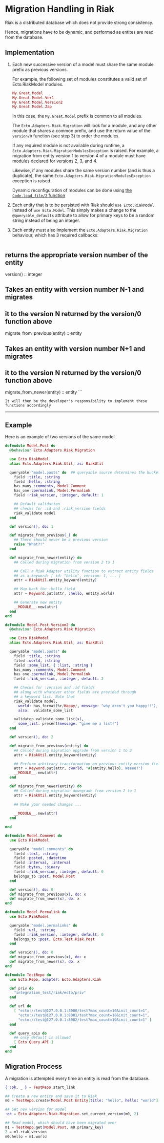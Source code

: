 # Migration Handling in Riak

Riak is a distributed database which does not provide strong consistency.

Hence, migrations have to be dynamic, and performed as entites are read from the database.

## Implementation

1. Each new successive version of a model must share the same module prefix as previous versions.

    For example, the following set of modules constitutes a valid set of Ecto.RiakModel modules.
    
    ```elixir
    My.Great.Model
    My.Great.Model.Ver1
    My.Great.Model.Version2
    My.Great.Model.Zap
    ```

    In this case, the `My.Great.Model` prefix is common to all modules.

    The `Ecto.Adapters.Riak.Migration` will look for a module, and any other module that shares a common prefix, and use the return value of the `version/0` function (see step 3) to order the modules.

    If any required module is not available during runtime, a `Ecto.Adapters.Riak.MigrationModulesException` is raised. For example, a migration from entity version 1 to version 4 of a module must have modules declared for versions 2, 3, and 4.

    Likewise, if any modules share the same version number (and is thus a duplicate), the same `Ecto.Adapters.Riak.MigrationModulesException` exception is raised.

    Dynamic reconfiguration of modules can be done using [the `Code.load_file/2` function](http://elixir-lang.org/docs/master/Code.html#load_file/2)

2. Each entity that is to be persisted with Riak should `use Ecto.RiakModel` instead of `use Ecto.Model`. This simply makes a change to the `@queryable_defaults` attribute to allow for primary keys to be a random string instead of being an integer.

3. Each entity must also implement the `Ecto.Adapters.Riak.Migration` behaviour, which has 3 required callbacks:

    ```elixir
## returns the appropriate version number of the entity
version() :: integer

## Takes an entity with version number N-1 and migrates
## it to the version N returned by the version/0 function above
migrate_from_previous(entity) :: entity

## Takes an entity with version number N+1 and migrates
## it to the version N returned by the version/0 function above
migrate_from_newer(entity) :: entity
    ```

    It will then be the developer's responsibility to implement these functions accordingly

---

## Example

Here is an example of two versions of the same model

```elixir
defmodule Model.Post do
  @behaviour Ecto.Adapters.Riak.Migration

  use Ecto.RiakModel
  alias Ecto.Adapters.Riak.Util, as: RiakUtil

  queryable "model.posts" do  ## queryable source determines the bucket to put to in riak
    field :title, :string
    field :hello, :string
    has_many :comments, Model.Comment
    has_one :permalink, Model.Permalink
    field :riak_version, :integer, default: 1

    ## Default validation
    ## checks for :id and :riak_version fields
    riak_validate model
  end

  def version(), do: 1

  def migrate_from_previous(_) do
    ## There should never be a previous version
    raise "What?!"
  end

  def migrate_from_newer(entity) do
    ## Called during migration from version 2 to 1

    ## Call a Riak Adapter utility function to extract entity fields
    ## as a keyword: [ id: "hello", version: 1, ... ]
    attr = RiakUtil.entity_keyword(entity)

    ## Map back the :hello field
    attr = Keyword.put(attr, :hello, entity.world)

    ## Generate new entity
    __MODULE__.new(attr)
  end
end
```

```elixir
defmodule Model.Post.Version2 do
  @behaviour Ecto.Adapters.Riak.Migration

  use Ecto.RiakModel
  alias Ecto.Adapters.Riak.Util, as: RiakUtil

  queryable "model.posts" do
    field :title, :string
    filed :world, :string
    field :some_list, { :list, :string }
    has_many :comments, Model.Comment
    has_one :permalink, Model.Permalink
    field :riak_version, :integer, default: 2

    ## Checks for :version and :id fields
    ## along with whatever other fields are provided through
    ## a keyword list. Note that 
    riak_validate model,
      world: has_format(%r/Happy/, message: "why aren't you happy!!"),
      also:  validate_some_list

    validatep validate_some_list(x),
      some_list: present(message: "give me a list!")
  end

  def version(), do: 2

  def migrate_from_previous(entity) do
    ## Called during migration upgrade from version 1 to 2
    attr = RiakUtil.entity_keyword(entity)

    ## Perform arbitrary transformation on previous entity version fields
    attr = Keyword.put(attr, :world, "#{entity.hello}, Weeee!")
    __MODULE__.new(attr)
  end

  def migrate_from_newer(entity) do
    ## Called during migration downgrade from version 2 to 1
    attr = RiakUtil.entity_keyword(entity)
    
    ## Make your needed changes ...
    
    __MODULE__.new(attr)
  end

end
```

```elixir
defmodule Model.Comment do
  use Ecto.RiakModel

  queryable "model.comments" do
    field :text, :string
    field :posted, :datetime
    field :interval, :interval
    field :bytes, :binary
    field :riak_version, :integer, default: 0
    belongs_to :post, Model.Post
  end

  def version(), do: 0
  def migrate_from_previous(x), do: x
  def migrate_from_newer(x), do: x
end
```

```elixir
defmodule Model.Permalink do
  use Ecto.RiakModel

  queryable "model.permalinks" do
    field :url, :string
    field :riak_version, :integer, default: 0
    belongs_to :post, Ecto.Test.Riak.Post
  end

  def version(), do: 0
  def migrate_from_previous(x), do: x
  def migrate_from_newer(x), do: x
end
```

```elixir
defmodule TestRepo do
  use Ecto.Repo, adapter: Ecto.Adapters.Riak

  def priv do
    "integration_test/riak/ecto/priv"
  end

  def url do
    [ "ecto://test@127.0.0.1:8000/test?max_count=10&init_count=1",
      "ecto://test@127.0.0.1:8001/test?max_count=10&init_count=1",
      "ecto://test@127.0.0.1:8002/test?max_count=10&init_count=1" ]
  end

  def query_apis do
    ## only default is allowed
    [ Ecto.Query.API ]
  end
end
```

## Migration Process

A migration is attempted every time an entity is read from the database.

```elixir
{ :ok, _ } = TestRepo.start_link

## Create a new entity and save it to Riak
m0 = TestRepo.create(Model.Post.Entity[title: "hello", hello: "world"])

## Set new version for model
:ok = Ecto.Adapters.Riak.Migration.set_current_version(m0, 2)

## Read model, which should have been migrated over
m1 = TestRepo.get(Model.Post, m0.primary_key)
2 = m1.riak_version
m0.hello = m1.world

```
